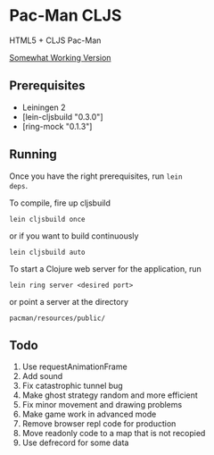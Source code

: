 # Pac-Man CLJS

HTML5 + CLJS Pac-Man

[Somewhat Working Version](http://pacman.edgemon.org)

## Prerequisites

* Leiningen 2
* [lein-cljsbuild "0.3.0"]
* [ring-mock "0.1.3"]


## Running

Once you have the right prerequisites, run <code>lein deps</code>. 

To compile, fire up cljsbuild

	lein cljsbuild once

or if you want to build continuously 

	lein cljsbuild auto 

To start a Clojure web server for the application, run

    lein ring server <desired port>
   
or point a server at the directory

	pacman/resources/public/

## Todo
1. Use requestAnimationFrame
2. Add sound
3. Fix catastrophic tunnel bug
4. Make ghost strategy random and more efficient
5. Fix minor movement and drawing problems
6. Make game work in advanced mode
7. Remove browser repl code for production
8. Move readonly code to a map that is not recopied
9. Use defrecord for some data
